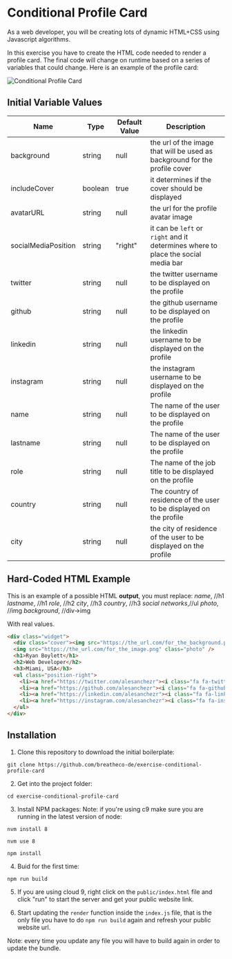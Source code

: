 # Conditional Profile Card

As a web developer, you will be creating lots of dynamic HTML+CSS using Javascript algorithms.

In this exercise you have to create the HTML code needed to render a profile card. The final code will change on runtime based on a series of variables that could change. Here is an example of the profile card:

![Conditional Profile Card](https://raw.githubusercontent.com/breatheco-de/exercise-conditional-profile-card/master/preview.png)

## Initial Variable Values

| Name | Type | Default Value | Description |
| --- | --- | --- | --- |
| background | string | null | the url of the image that will be used as background for the profile cover |
| includeCover | boolean | true | it determines if the cover should be displayed |
| avatarURL | string | null | the url for the profile avatar image |
| socialMediaPosition | string | "right" | it can be `left` or `right` and it determines where to place the social media bar |
| twitter | string | null | the twitter username to be displayed on the profile |
| github | string | null | the github username to be displayed on the profile |
| linkedin | string | null | the linkedin username to be displayed on the profile |
| instagram | string | null | the instagram username to be displayed on the profile |
| name | string | null | The name of the user to be displayed on the profile |
| lastname | string | null | The name of the user to be displayed on the profile |
| role | string | null | The name of the job title to be displayed on the profile |
| country | string | null | The country of residence of the user to be displayed on the profile |
| city | string | null | the city of residence of the user to be displayed on the profile |

## Hard-Coded HTML Example

This is an example of a possible HTML **output**, you must replace: 
  *name*,           //h1 
  *lastname*,       //h1
  *role*,           //h2
  *city*,           //h3
  *country*,        //h3
  *social networks*,//ul
  *photo*,          //img
  *background*,     //div->img

With real values.

```html
<div class="widget">
  <div class="cover"><img src="https://the_url.com/for_the_background.png" /></div>
  <img src="https://the_url.com/for_the_image.png" class="photo" />
  <h1>Ryan Boylett</h1>
  <h2>Web Developer</h2>
  <h3>Miami, USA</h3>
  <ul class="position-right">
    <li><a href="https://twitter.com/alesanchezr"><i class="fa fa-twitter"></i></a></li>
    <li><a href="https://github.com/alesanchezr"><i class="fa fa-github"></i></a></li>
    <li><a href="https://linkedin.com/alesanchezr"><i class="fa fa-linkedin"></i></a></li>
    <li><a href="https://instagram.com/alesanchezr"><i class="fa fa-instagram"></i></a></li>
  </ul>
</div>
```

## Installation

1. Clone this repository to download the initial boilerplate: 

`git clone https://github.com/breatheco-de/exercise-conditional-profile-card`

2. Get into the project folder: 

`cd exercise-conditional-profile-card`

3. Install NPM packages:
Note: if you're using c9 make sure you are running in the latest version of node: 

`nvm install 8`

`nvm use 8`


`npm install`

4. Buid for the first time: 

`npm run build`

5. If you are using cloud 9, right click on the `public/index.html` file and click "run" to start the server and get your public website link.

6. Start updating the `render` function inside the `index.js` file, that is the only file you have to do `npm run build` again and refresh your public website url.

Note: every time you update any file you will have to build again in order to update the bundle.
